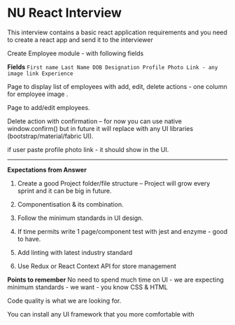 # NU React Interview

This interview contains a basic react application requirements and you need to create a react app and send it to the interviewer  

Create Employee module - with following fields  

**Fields**
`
First name
Last Name
DOB
Designation
Profile Photo Link - any image link
Experience
`

Page to display list of employees with add, edit, delete actions - one column for employee image .

Page to add/edit employees.

Delete action with confirmation – for now you can use native window.confirm() but in future it will replace with any UI libraries (bootstrap/material/fabric UI).

if user paste profile photo link - it should show in the UI.

*********************************************************************************

**Expectations from Answer**

1. Create a good Project folder/file structure – Project will grow every sprint and it can be big in future.

2. Componentisation & its combination.

3. Follow the minimum standards in UI design.

4. If time permits write 1 page/component test with jest and enzyme - good to have.

5. Add linting with latest industry standard

6. Use Redux or React Context API for store management

**Points to remember**
No need to spend much time on UI - we are expecting minimum standards - we want - you know CSS & HTML 

Code quality is what we are looking for.

You can install any UI framework that you more comfortable with